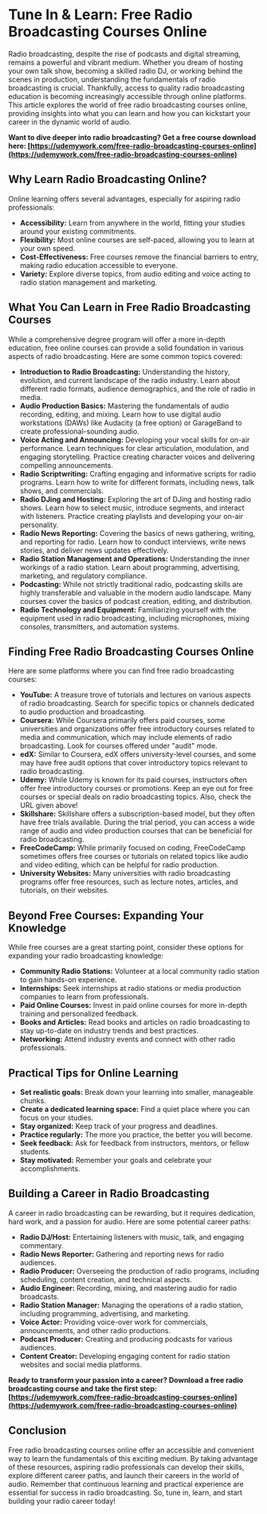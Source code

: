# Tune In & Learn: Free Radio Broadcasting Courses Online

Radio broadcasting, despite the rise of podcasts and digital streaming, remains a powerful and vibrant medium. Whether you dream of hosting your own talk show, becoming a skilled radio DJ, or working behind the scenes in production, understanding the fundamentals of radio broadcasting is crucial. Thankfully, access to quality radio broadcasting education is becoming increasingly accessible through online platforms. This article explores the world of free radio broadcasting courses online, providing insights into what you can learn and how you can kickstart your career in the dynamic world of audio.

**Want to dive deeper into radio broadcasting? Get a free course download here: [https://udemywork.com/free-radio-broadcasting-courses-online](https://udemywork.com/free-radio-broadcasting-courses-online)**

## Why Learn Radio Broadcasting Online?

Online learning offers several advantages, especially for aspiring radio professionals:

*   **Accessibility:** Learn from anywhere in the world, fitting your studies around your existing commitments.
*   **Flexibility:** Most online courses are self-paced, allowing you to learn at your own speed.
*   **Cost-Effectiveness:** Free courses remove the financial barriers to entry, making radio education accessible to everyone.
*   **Variety:** Explore diverse topics, from audio editing and voice acting to radio station management and marketing.

## What You Can Learn in Free Radio Broadcasting Courses

While a comprehensive degree program will offer a more in-depth education, free online courses can provide a solid foundation in various aspects of radio broadcasting. Here are some common topics covered:

*   **Introduction to Radio Broadcasting:** Understanding the history, evolution, and current landscape of the radio industry. Learn about different radio formats, audience demographics, and the role of radio in media.
*   **Audio Production Basics:** Mastering the fundamentals of audio recording, editing, and mixing. Learn how to use digital audio workstations (DAWs) like Audacity (a free option) or GarageBand to create professional-sounding audio.
*   **Voice Acting and Announcing:** Developing your vocal skills for on-air performance. Learn techniques for clear articulation, modulation, and engaging storytelling. Practice creating character voices and delivering compelling announcements.
*   **Radio Scriptwriting:** Crafting engaging and informative scripts for radio programs. Learn how to write for different formats, including news, talk shows, and commercials.
*   **Radio DJing and Hosting:** Exploring the art of DJing and hosting radio shows. Learn how to select music, introduce segments, and interact with listeners. Practice creating playlists and developing your on-air personality.
*   **Radio News Reporting:** Covering the basics of news gathering, writing, and reporting for radio. Learn how to conduct interviews, write news stories, and deliver news updates effectively.
*   **Radio Station Management and Operations:** Understanding the inner workings of a radio station. Learn about programming, advertising, marketing, and regulatory compliance.
*   **Podcasting:** While not strictly traditional radio, podcasting skills are highly transferable and valuable in the modern audio landscape. Many courses cover the basics of podcast creation, editing, and distribution.
*   **Radio Technology and Equipment:** Familiarizing yourself with the equipment used in radio broadcasting, including microphones, mixing consoles, transmitters, and automation systems.

## Finding Free Radio Broadcasting Courses Online

Here are some platforms where you can find free radio broadcasting courses:

*   **YouTube:** A treasure trove of tutorials and lectures on various aspects of radio broadcasting. Search for specific topics or channels dedicated to audio production and broadcasting.
*   **Coursera:** While Coursera primarily offers paid courses, some universities and organizations offer free introductory courses related to media and communication, which may include elements of radio broadcasting. Look for courses offered under "audit" mode.
*   **edX:** Similar to Coursera, edX offers university-level courses, and some may have free audit options that cover introductory topics relevant to radio broadcasting.
*   **Udemy:** While Udemy is known for its paid courses, instructors often offer free introductory courses or promotions. Keep an eye out for free courses or special deals on radio broadcasting topics. Also, check the URL given above!
*   **Skillshare:** Skillshare offers a subscription-based model, but they often have free trials available. During the trial period, you can access a wide range of audio and video production courses that can be beneficial for radio broadcasting.
*   **FreeCodeCamp:** While primarily focused on coding, FreeCodeCamp sometimes offers free courses or tutorials on related topics like audio and video editing, which can be helpful for radio production.
*   **University Websites:** Many universities with radio broadcasting programs offer free resources, such as lecture notes, articles, and tutorials, on their websites.

## Beyond Free Courses: Expanding Your Knowledge

While free courses are a great starting point, consider these options for expanding your radio broadcasting knowledge:

*   **Community Radio Stations:** Volunteer at a local community radio station to gain hands-on experience.
*   **Internships:** Seek internships at radio stations or media production companies to learn from professionals.
*   **Paid Online Courses:** Invest in paid online courses for more in-depth training and personalized feedback.
*   **Books and Articles:** Read books and articles on radio broadcasting to stay up-to-date on industry trends and best practices.
*   **Networking:** Attend industry events and connect with other radio professionals.

## Practical Tips for Online Learning

*   **Set realistic goals:** Break down your learning into smaller, manageable chunks.
*   **Create a dedicated learning space:** Find a quiet place where you can focus on your studies.
*   **Stay organized:** Keep track of your progress and deadlines.
*   **Practice regularly:** The more you practice, the better you will become.
*   **Seek feedback:** Ask for feedback from instructors, mentors, or fellow students.
*   **Stay motivated:** Remember your goals and celebrate your accomplishments.

## Building a Career in Radio Broadcasting

A career in radio broadcasting can be rewarding, but it requires dedication, hard work, and a passion for audio. Here are some potential career paths:

*   **Radio DJ/Host:** Entertaining listeners with music, talk, and engaging commentary.
*   **Radio News Reporter:** Gathering and reporting news for radio audiences.
*   **Radio Producer:** Overseeing the production of radio programs, including scheduling, content creation, and technical aspects.
*   **Audio Engineer:** Recording, mixing, and mastering audio for radio broadcasts.
*   **Radio Station Manager:** Managing the operations of a radio station, including programming, advertising, and marketing.
*   **Voice Actor:** Providing voice-over work for commercials, announcements, and other radio productions.
*   **Podcast Producer:** Creating and producing podcasts for various audiences.
*   **Content Creator:** Developing engaging content for radio station websites and social media platforms.

**Ready to transform your passion into a career? Download a free radio broadcasting course and take the first step: [https://udemywork.com/free-radio-broadcasting-courses-online](https://udemywork.com/free-radio-broadcasting-courses-online)**

## Conclusion

Free radio broadcasting courses online offer an accessible and convenient way to learn the fundamentals of this exciting medium. By taking advantage of these resources, aspiring radio professionals can develop their skills, explore different career paths, and launch their careers in the world of audio. Remember that continuous learning and practical experience are essential for success in radio broadcasting. So, tune in, learn, and start building your radio career today!
